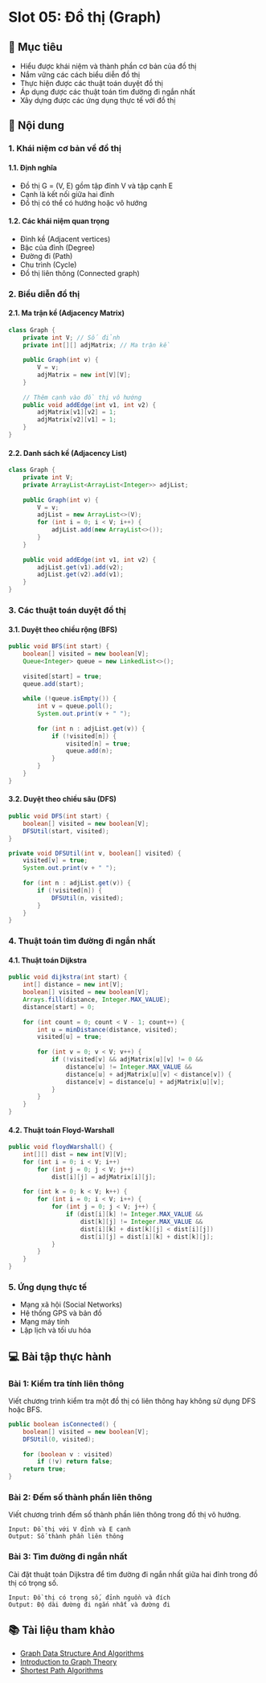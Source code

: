 # Slot 05: Đồ thị (Graph)

## 🎯 Mục tiêu
- Hiểu được khái niệm và thành phần cơ bản của đồ thị
- Nắm vững các cách biểu diễn đồ thị
- Thực hiện được các thuật toán duyệt đồ thị
- Áp dụng được các thuật toán tìm đường đi ngắn nhất
- Xây dựng được các ứng dụng thực tế với đồ thị

## 📝 Nội dung

### 1. Khái niệm cơ bản về đồ thị

#### 1.1. Định nghĩa
- Đồ thị G = (V, E) gồm tập đỉnh V và tập cạnh E
- Cạnh là kết nối giữa hai đỉnh
- Đồ thị có thể có hướng hoặc vô hướng

#### 1.2. Các khái niệm quan trọng
- Đỉnh kề (Adjacent vertices)
- Bậc của đỉnh (Degree)
- Đường đi (Path)
- Chu trình (Cycle)
- Đồ thị liên thông (Connected graph)

### 2. Biểu diễn đồ thị

#### 2.1. Ma trận kề (Adjacency Matrix)
```java
class Graph {
    private int V; // Số đỉnh
    private int[][] adjMatrix; // Ma trận kề
    
    public Graph(int v) {
        V = v;
        adjMatrix = new int[V][V];
    }
    
    // Thêm cạnh vào đồ thị vô hướng
    public void addEdge(int v1, int v2) {
        adjMatrix[v1][v2] = 1;
        adjMatrix[v2][v1] = 1;
    }
}
```

#### 2.2. Danh sách kề (Adjacency List)
```java
class Graph {
    private int V;
    private ArrayList<ArrayList<Integer>> adjList;
    
    public Graph(int v) {
        V = v;
        adjList = new ArrayList<>(V);
        for (int i = 0; i < V; i++) {
            adjList.add(new ArrayList<>());
        }
    }
    
    public void addEdge(int v1, int v2) {
        adjList.get(v1).add(v2);
        adjList.get(v2).add(v1);
    }
}
```

### 3. Các thuật toán duyệt đồ thị

#### 3.1. Duyệt theo chiều rộng (BFS)
```java
public void BFS(int start) {
    boolean[] visited = new boolean[V];
    Queue<Integer> queue = new LinkedList<>();
    
    visited[start] = true;
    queue.add(start);
    
    while (!queue.isEmpty()) {
        int v = queue.poll();
        System.out.print(v + " ");
        
        for (int n : adjList.get(v)) {
            if (!visited[n]) {
                visited[n] = true;
                queue.add(n);
            }
        }
    }
}
```

#### 3.2. Duyệt theo chiều sâu (DFS)
```java
public void DFS(int start) {
    boolean[] visited = new boolean[V];
    DFSUtil(start, visited);
}

private void DFSUtil(int v, boolean[] visited) {
    visited[v] = true;
    System.out.print(v + " ");
    
    for (int n : adjList.get(v)) {
        if (!visited[n]) {
            DFSUtil(n, visited);
        }
    }
}
```

### 4. Thuật toán tìm đường đi ngắn nhất

#### 4.1. Thuật toán Dijkstra
```java
public void dijkstra(int start) {
    int[] distance = new int[V];
    boolean[] visited = new boolean[V];
    Arrays.fill(distance, Integer.MAX_VALUE);
    distance[start] = 0;
    
    for (int count = 0; count < V - 1; count++) {
        int u = minDistance(distance, visited);
        visited[u] = true;
        
        for (int v = 0; v < V; v++) {
            if (!visited[v] && adjMatrix[u][v] != 0 && 
                distance[u] != Integer.MAX_VALUE &&
                distance[u] + adjMatrix[u][v] < distance[v]) {
                distance[v] = distance[u] + adjMatrix[u][v];
            }
        }
    }
}
```

#### 4.2. Thuật toán Floyd-Warshall
```java
public void floydWarshall() {
    int[][] dist = new int[V][V];
    for (int i = 0; i < V; i++)
        for (int j = 0; j < V; j++)
            dist[i][j] = adjMatrix[i][j];
            
    for (int k = 0; k < V; k++) {
        for (int i = 0; i < V; i++) {
            for (int j = 0; j < V; j++) {
                if (dist[i][k] != Integer.MAX_VALUE && 
                    dist[k][j] != Integer.MAX_VALUE &&
                    dist[i][k] + dist[k][j] < dist[i][j])
                    dist[i][j] = dist[i][k] + dist[k][j];
            }
        }
    }
}
```

### 5. Ứng dụng thực tế
- Mạng xã hội (Social Networks)
- Hệ thống GPS và bản đồ
- Mạng máy tính
- Lập lịch và tối ưu hóa

## 💻 Bài tập thực hành

### Bài 1: Kiểm tra tính liên thông
Viết chương trình kiểm tra một đồ thị có liên thông hay không sử dụng DFS hoặc BFS.
```java
public boolean isConnected() {
    boolean[] visited = new boolean[V];
    DFSUtil(0, visited);
    
    for (boolean v : visited)
        if (!v) return false;
    return true;
}
```

### Bài 2: Đếm số thành phần liên thông
Viết chương trình đếm số thành phần liên thông trong đồ thị vô hướng.
```
Input: Đồ thị với V đỉnh và E cạnh
Output: Số thành phần liên thông
```

### Bài 3: Tìm đường đi ngắn nhất
Cài đặt thuật toán Dijkstra để tìm đường đi ngắn nhất giữa hai đỉnh trong đồ thị có trọng số.
```
Input: Đồ thị có trọng số, đỉnh nguồn và đích
Output: Độ dài đường đi ngắn nhất và đường đi
```

## 📚 Tài liệu tham khảo
- [Graph Data Structure And Algorithms](https://www.geeksforgeeks.org/graph-data-structure-and-algorithms/)
- [Introduction to Graph Theory](https://www.programiz.com/dsa/graph)
- [Shortest Path Algorithms](https://www.baeldung.com/java-dijkstra)